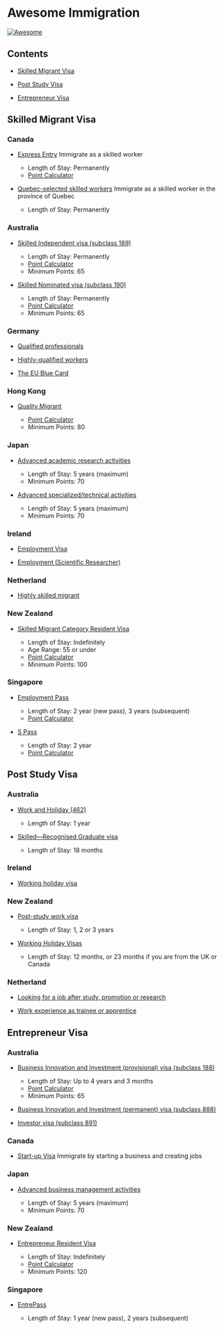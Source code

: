 # Awesome Immigration

[![Awesome](https://awesome.re/badge-flat2.svg)](https://awesome.re)

## Contents

- [Skilled Migrant Visa](skilled-migrant-visa)

- [Post Study Visa](post-study-visa)

- [Entrepreneur Visa](entrepreneur-visa)

## Skilled Migrant Visa

### Canada

- [Express Entry](https://www.canada.ca/en/immigration-refugees-citizenship/services/immigrate-canada/express-entry.html) Immigrate as a skilled worker

    - Length of Stay: Permanently
    - [Point Calculator](https://www.canada.ca/en/immigration-refugees-citizenship/services/come-canada-tool-immigration-express-entry.html)

- [Quebec-selected skilled workers](https://www.canada.ca/en/immigration-refugees-citizenship/services/immigrate-canada/quebec-skilled-workers.html) Immigrate as a skilled worker in the province of Quebec

    - Length of Stay: Permanently

### Australia

- [Skilled Independent visa (subclass 189)](https://immi.homeaffairs.gov.au/visas/getting-a-visa/visa-listing/skilled-independent-189)

    - Length of Stay: Permanently
    - [Point Calculator](https://immi.homeaffairs.gov.au/help-support/departmental-forms/online-forms/points-calculator)
    - Minimum Points: 65

- [Skilled Nominated visa (subclass 190)](https://immi.homeaffairs.gov.au/visas/getting-a-visa/visa-listing/skilled-nominated-190)

    - Length of Stay: Permanently
    - [Point Calculator](https://immi.homeaffairs.gov.au/help-support/departmental-forms/online-forms/points-calculator)
    - Minimum Points: 65

### Germany

- [Qualified professionals](http://www.bamf.de/EN/Migration/Arbeiten/BuergerDrittstaat/Fachkraefte/fachkraefte-node.html)

- [Highly-qualified workers](http://www.bamf.de/EN/Migration/Arbeiten/BuergerDrittstaat/Hochqualifizierte/hochqualifizierte-node.html)

- [The EU Blue Card](http://www.bamf.de/EN/Migration/Arbeiten/BuergerDrittstaat/BlaueKarte/blaue-karte-node.html)

### Hong Kong

- [Quality Migrant](https://www.immd.gov.hk/eng/services/visas/quality_migrant_admission_scheme.html)

    - [Point Calculator](https://www.immd.gov.hk/eng/services/visas/points-based-tests.html)
    - Minimum Points: 80

### Japan

- [Advanced academic research activities](http://www.immi-moj.go.jp/newimmiact_3/en/system/index.html)

    - Length of Stay: 5 years (maximum)
    - Minimum Points: 70

- [Advanced specialized/technical activities](http://www.immi-moj.go.jp/newimmiact_3/en/system/index.html)

    - Length of Stay: 5 years (maximum)
    - Minimum Points: 70

### Ireland

- [Employment Visa](http://inis.gov.ie/en/INIS/Pages/Employment%20(Permits%20etc.))

- [Employment (Scientific Researcher)](http://inis.gov.ie/en/INIS/Pages/Employment%20Scientific%20Researcher)

### Netherland

- [Highly skilled migrant](https://ind.nl/en/work/Pages/Highly-skilled-migrant.aspx)

### New Zealand

- [Skilled Migrant Category Resident Visa](https://www.immigration.govt.nz/new-zealand-visas/apply-for-a-visa/about-visa/skilled-migrant-category-resident-visa)

    - Length of Stay: Indefinitely
    - Age Range: 55 or under
    - [Point Calculator](https://www.immigration.govt.nz/new-zealand-visas/apply-for-a-visa/tools-and-information/tools/points-indicator-smc-28aug)
    - Minimum Points: 100

### Singapore

- [Employment Pass](https://www.mom.gov.sg/passes-and-permits/employment-pass)

    - Length of Stay: 2 year (new pass), 3 years (subsequent)
    - [Point Calculator](https://service1.mom.gov.sg/workpass/sat)


- [S Pass](https://www.mom.gov.sg/passes-and-permits/s-pass)

    - Length of Stay: 2 year
    - [Point Calculator](https://service1.mom.gov.sg/workpass/sat)


## Post Study Visa

### Australia

- [Work and Holiday (462)](https://immi.homeaffairs.gov.au/visas/getting-a-visa/visa-listing/work-holiday-462)

    - Length of Stay: 1 year

- [Skilled—Recognised Graduate visa](https://immi.homeaffairs.gov.au/visas/getting-a-visa/visa-listing/skilled-recognition-graduate-476)

    - Length of Stay: 18 months

### Ireland

- [Working holiday visa](https://www.dfa.ie/travel/visas/working-holiday-visas/)

### New Zealand

- [Post-study work visa](https://www.immigration.govt.nz/new-zealand-visas/apply-for-a-visa/about-visa/post-study-work-visa)

    - Length of Stay: 1, 2 or 3 years

- [Working Holiday Visas](https://www.immigration.govt.nz/new-zealand-visas/options/work/thinking-about-coming-to-new-zealand-to-work/working-holiday-visa)

    - Length of Stay: 12 months, or 23 months if you are from the UK or Canada

### Netherland

- [Looking for a job after study, promotion or research](https://ind.nl/en/work/Pages/Looking-for-a-job-after-study-promotion-or-research.aspx)

- [Work experience as trainee or apprentice](https://ind.nl/en/work/Pages/Work-experience-as-trainee-or-apprentice.aspx)

## Entrepreneur Visa

### Australia

- [Business Innovation and Investment (provisional) visa (subclass 188)](https://immi.homeaffairs.gov.au/visas/getting-a-visa/visa-listing/business-innovation-and-investment-188)

    - Length of Stay: Up to 4 years and 3 months
    - [Point Calculator](https://immi.homeaffairs.gov.au/help-support/departmental-forms/online-forms/points-calculator)
    - Minimum Points: 65

- [Business Innovation and Investment (permanent) visa (subclass 888)](https://immi.homeaffairs.gov.au/visas/getting-a-visa/visa-listing/business-innovation-and-investment-888/)

- [Investor visa (subclass 891)](https://immi.homeaffairs.gov.au/visas/getting-a-visa/visa-listing/investor-891)

### Canada

- [Start-up Visa](https://www.canada.ca/en/immigration-refugees-citizenship/services/immigrate-canada/start-visa.html) Immigrate by starting a business and creating jobs

### Japan

- [Advanced business management activities](http://www.immi-moj.go.jp/newimmiact_3/en/system/index.html)

    - Length of Stay: 5 years (maximum)
    - Minimum Points: 70

### New Zealand

- [Entrepreneur Resident Visa](https://www.immigration.govt.nz/new-zealand-visas/apply-for-a-visa/about-visa/entrepreneur-resident-visa)

    - Length of Stay: Indefinitely
    - [Point Calculator](https://www.immigration.govt.nz/new-zealand-visas/apply-for-a-visa/tools-and-information/tools/points-scale-entrepreneurs-work-visa)
    - Minimum Points: 120

### Singapore

- [EntrePass](https://www.mom.gov.sg/passes-and-permits/entrepass)

    - Length of Stay: 1 year (new pass), 2 years (subsequent)

